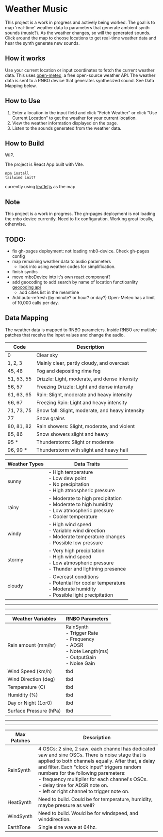 # Weather Music

This project is a work in progress and actively being worked. The goal is to map 'real-time' weather data to  parameters that generate ambient synth sounds (music?). As the weather changes, so will the generated sounds. Click around the map to choose locations to get real-time weather data and hear the synth generate new sounds.

## How it works

Use your current location or input coordinates to fetch the current weather data. This uses [open-meteo](https://open-meteo.com/), a free open-source weather API. The weather data is sent to a RNBO device that generates synthesized sound. See Data Mapping below.

## How to Use

1. Enter a location in the input field and click "Fetch Weather" or click "Use Current Location" to get the weather for your current location.
2. View the weather information displayed on the page.
3. Listen to the sounds generated from the weather data.

## How to Build
WIP.

The project is React App built with Vite. 

```npm install```
<br>
```tailwind init?```


currently using [leafletjs](https://leafletjs.com/reference.html) as the map. 

## Note

This project is a work in progress. The gh-pages deployment is not loading the rnbo device currently. Need to fix configuration. Working great locally, otherwise.

## TODO: 
- fix gh-pages deployment: not loading rnb0-device. Check gh-pages config
- map remaining weather data to audio parameters
  - look into using weather codes for simplification. 
- finish synths
- move rnboDevice into it's own react component?
- add geocoding to add search by name of location functioanlity [geocoding api](https://open-meteo.com/en/docs/geocoding-api)
  - add cities list in the meantime
- Add auto-refresh (by minute? or hour? or day?) Open-Meteo has a limit of 10,000 calls per day.

## Data Mapping
The weather data is mapped to RNBO parameters. Inside RNBO are mutliple patches that receive the input values and change the audio.

| Code | Description|
|-------------------------|---------------|
| 0 |	Clear sky
| 1, 2, 3 |	Mainly clear, partly cloudy, and overcast
| 45, 48 | Fog and depositing rime fog
| 51, 53, 55 | Drizzle: Light, moderate, and dense intensity
| 56, 57 | Freezing Drizzle: Light and dense intensity
| 61, 63, 65 | Rain: Slight, moderate and heavy intensity
| 66, 67 | Freezing Rain: Light and heavy intensity
| 71, 73, 75 | Snow fall: Slight, moderate, and heavy intensity
| 77 | Snow grains
| 80, 81, 82 | Rain showers: Slight, moderate, and violent
| 85, 86 | Snow showers slight and heavy
| 95 *	|Thunderstorm: Slight or moderate
| 96, 99 * | Thunderstorm with slight and heavy hail

| Weather Types | Data Traits                                                                 |
|---------------|-----------------------------------------------------------------------------|
| sunny         | - High temperature<br>- Low dew point<br>- No precipitation<br>- High atmospheric pressure |
| rainy         | - Moderate to high precipitation<br>- Moderate to high humidity<br>- Low atmospheric pressure<br>- Cooler temperature |
| windy         | - High wind speed<br>- Variable wind direction<br>- Moderate temperature changes<br>- Possible low pressure |
| stormy        | - Very high precipitation<br>- High wind speed<br>- Low atmospheric pressure<br>- Thunder and lightning presence |
| cloudy        | - Overcast conditions<br>- Potential for cooler temperature<br>- Moderate humidity<br>- Possible light precipitation |


---
---

| Weather Variables |  RNBO Parameters |
|-------------------|----------------|
| Rain amount (mm/hr)| RainSynth<br>- Trigger Rate<br>- Frequency<br>- ADSR<br>- Note Length(ms)<br>- OutputGain<br>- Noise Gain
| Wind Speed (km/h) | tbd
| Wind Direction (deg)| tbd
| Temperature (C)  | tbd 
| Humidity (%)   | tbd
| Day or Night (1or0) | tbd
| Surface Pressure (hPa) | tbd


---
---

| Max Patches | Description
|-------------|------------|
| RainSynth   | 4 OSCs: 2 sine, 2 saw, each channel has dedicated saw and sine OSCs. There is noise stage that is applied to both channels equally. After that, a delay and filter. Each "clock input" triggers random numbers for the following parameters:<br>- frequency multiplier for each channel's OSCs.<br>- delay time for ADSR note on.<br>-  left or right channel to trigger note on.
| HeatSynth  | Need to build. Could be for temperature, humidity, maybe pressure as well? 
| WindSynth  | Need to build. Would be for windspeed, and winddirection.
| EarthTone | Single sine wave at 64hz. 